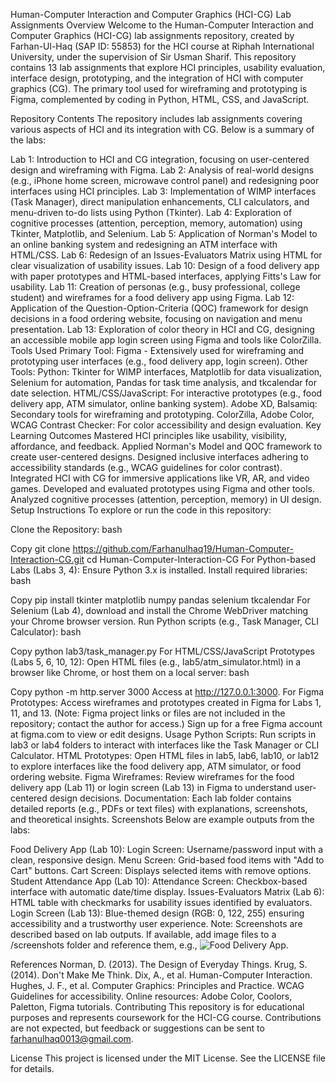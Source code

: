 Human-Computer Interaction and Computer Graphics (HCI-CG) Lab Assignments
Overview
Welcome to the Human-Computer Interaction and Computer Graphics (HCI-CG) lab assignments repository, created by Farhan-Ul-Haq (SAP ID: 55853) for the HCI course at Riphah International University, under the supervision of Sir Usman Sharif. This repository contains 13 lab assignments that explore HCI principles, usability evaluation, interface design, prototyping, and the integration of HCI with computer graphics (CG). The primary tool used for wireframing and prototyping is Figma, complemented by coding in Python, HTML, CSS, and JavaScript.

Repository Contents
The repository includes lab assignments covering various aspects of HCI and its integration with CG. Below is a summary of the labs:

Lab 1: Introduction to HCI and CG integration, focusing on user-centered design and wireframing with Figma.
Lab 2: Analysis of real-world designs (e.g., iPhone home screen, microwave control panel) and redesigning poor interfaces using HCI principles.
Lab 3: Implementation of WIMP interfaces (Task Manager), direct manipulation enhancements, CLI calculators, and menu-driven to-do lists using Python (Tkinter).
Lab 4: Exploration of cognitive processes (attention, perception, memory, automation) using Tkinter, Matplotlib, and Selenium.
Lab 5: Application of Norman's Model to an online banking system and redesigning an ATM interface with HTML/CSS.
Lab 6: Redesign of an Issues-Evaluators Matrix using HTML for clear visualization of usability issues.
Lab 10: Design of a food delivery app with paper prototypes and HTML-based interfaces, applying Fitts's Law for usability.
Lab 11: Creation of personas (e.g., busy professional, college student) and wireframes for a food delivery app using Figma.
Lab 12: Application of the Question-Option-Criteria (QOC) framework for design decisions in a food ordering website, focusing on navigation and menu presentation.
Lab 13: Exploration of color theory in HCI and CG, designing an accessible mobile app login screen using Figma and tools like ColorZilla.
Tools Used
Primary Tool: Figma - Extensively used for wireframing and prototyping user interfaces (e.g., food delivery app, login screen).
Other Tools:
Python: Tkinter for WIMP interfaces, Matplotlib for data visualization, Selenium for automation, Pandas for task time analysis, and tkcalendar for date selection.
HTML/CSS/JavaScript: For interactive prototypes (e.g., food delivery app, ATM simulator, online banking system).
Adobe XD, Balsamiq: Secondary tools for wireframing and prototyping.
ColorZilla, Adobe Color, WCAG Contrast Checker: For color accessibility and design evaluation.
Key Learning Outcomes
Mastered HCI principles like usability, visibility, affordance, and feedback.
Applied Norman's Model and QOC framework to create user-centered designs.
Designed inclusive interfaces adhering to accessibility standards (e.g., WCAG guidelines for color contrast).
Integrated HCI with CG for immersive applications like VR, AR, and video games.
Developed and evaluated prototypes using Figma and other tools.
Analyzed cognitive processes (attention, perception, memory) in UI design.
Setup Instructions
To explore or run the code in this repository:

Clone the Repository:
bash

Copy
git clone https://github.com/Farhanulhaq19/Human-Computer-Interaction-CG.git
cd Human-Computer-Interaction-CG
For Python-based Labs (Labs 3, 4):
Ensure Python 3.x is installed.
Install required libraries:
bash

Copy
pip install tkinter matplotlib numpy pandas selenium tkcalendar
For Selenium (Lab 4), download and install the Chrome WebDriver matching your Chrome browser version.
Run Python scripts (e.g., Task Manager, CLI Calculator):
bash

Copy
python lab3/task_manager.py
For HTML/CSS/JavaScript Prototypes (Labs 5, 6, 10, 12):
Open HTML files (e.g., lab5/atm_simulator.html) in a browser like Chrome, or host them on a local server:
bash

Copy
python -m http.server 3000
Access at http://127.0.0.1:3000.
For Figma Prototypes:
Access wireframes and prototypes created in Figma for Labs 1, 11, and 13. (Note: Figma project links or files are not included in the repository; contact the author for access.)
Sign up for a free Figma account at figma.com to view or edit designs.
Usage
Python Scripts: Run scripts in lab3 or lab4 folders to interact with interfaces like the Task Manager or CLI Calculator.
HTML Prototypes: Open HTML files in lab5, lab6, lab10, or lab12 to explore interfaces like the food delivery app, ATM simulator, or food ordering website.
Figma Wireframes: Review wireframes for the food delivery app (Lab 11) or login screen (Lab 13) in Figma to understand user-centered design decisions.
Documentation: Each lab folder contains detailed reports (e.g., PDFs or text files) with explanations, screenshots, and theoretical insights.
Screenshots
Below are example outputs from the labs:

Food Delivery App (Lab 10):
Login Screen: Username/password input with a clean, responsive design.
Menu Screen: Grid-based food items with "Add to Cart" buttons.
Cart Screen: Displays selected items with remove options.
Student Attendance App (Lab 10):
Attendance Screen: Checkbox-based interface with automatic date/time display.
Issues-Evaluators Matrix (Lab 6):
HTML table with checkmarks for usability issues identified by evaluators.
Login Screen (Lab 13):
Blue-themed design (RGB: 0, 122, 255) ensuring accessibility and a trustworthy user experience.
Note: Screenshots are described based on lab outputs. If available, add image files to a /screenshots folder and reference them, e.g., ![Food Delivery App](screenshots/food_delivery.png).

References
Norman, D. (2013). The Design of Everyday Things.
Krug, S. (2014). Don't Make Me Think.
Dix, A., et al. Human-Computer Interaction.
Hughes, J. F., et al. Computer Graphics: Principles and Practice.
WCAG Guidelines for accessibility.
Online resources: Adobe Color, Coolors, Paletton, Figma tutorials.
Contributing
This repository is for educational purposes and represents coursework for the HCI-CG course. Contributions are not expected, but feedback or suggestions can be sent to farhanulhaq0013@gmail.com.

License
This project is licensed under the MIT License. See the LICENSE file for details.
